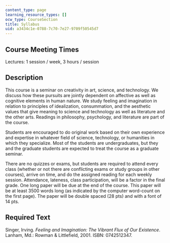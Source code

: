 ```yaml
---
content_type: page
learning_resource_types: []
ocw_type: CourseSection
title: Syllabus
uid: a3434c1e-0788-7c70-7e27-9709f50545d7
---
```


Course Meeting Times
--------------------

Lectures: 1 session / week, 3 hours / session

Description
-----------

This course is a seminar on creativity in art, science, and technology. We discuss how these pursuits are jointly dependent on affective as well as cognitive elements in human nature. We study feeling and imagination in relation to principles of idealization, consummation, and the aesthetic values that give meaning to science and technology as well as literature and the other arts. Readings in philosophy, psychology, and literature are part of the course.

Students are encouraged to do original work based on their own experience and expertise in whatever field of science, technology, or humanities in which they specialize. Most of the students are undergraduates, but they and the graduate students are expected to treat the course as a graduate seminar.

There are no quizzes or exams, but students are required to attend every class (whether or not there are conflicting exams or study groups in other courses), arrive on time, and do the assigned reading for each weekly session. Attendance, lateness, class participation, will be a factor in the final grade. One long paper will be due at the end of the course. This paper will be at least 3500 words long (as indicated by the computer word-count on the first page). The paper will be double spaced (28 pts) and with a font of 14 pts.

Required Text
-------------

Singer, Irving. _Feeling and Imagination: The Vibrant Flux of Our Existence_. Lanham, Md.: Rowman & Littlefield, 2001. ISBN: 0742512347.